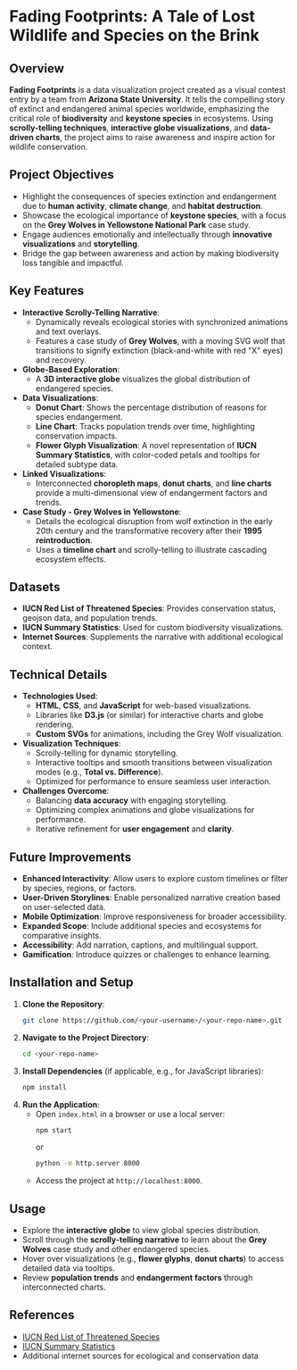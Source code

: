 # Fading Footprints: A Tale of Lost Wildlife and Species on the Brink

## Overview
**Fading Footprints** is a data visualization project created as a visual contest entry by a team from **Arizona State University**. It tells the compelling story of extinct and endangered animal species worldwide, emphasizing the critical role of **biodiversity** and **keystone species** in ecosystems. Using **scrolly-telling techniques**, **interactive globe visualizations**, and **data-driven charts**, the project aims to raise awareness and inspire action for wildlife conservation.


## Project Objectives
- Highlight the consequences of species extinction and endangerment due to **human activity**, **climate change**, and **habitat destruction**.
- Showcase the ecological importance of **keystone species**, with a focus on the **Grey Wolves in Yellowstone National Park** case study.
- Engage audiences emotionally and intellectually through **innovative visualizations** and **storytelling**.
- Bridge the gap between awareness and action by making biodiversity loss tangible and impactful.

## Key Features
- **Interactive Scrolly-Telling Narrative**:
  - Dynamically reveals ecological stories with synchronized animations and text overlays.
  - Features a case study of **Grey Wolves**, with a moving SVG wolf that transitions to signify extinction (black-and-white with red "X" eyes) and recovery.
- **Globe-Based Exploration**:
  - A **3D interactive globe** visualizes the global distribution of endangered species.
- **Data Visualizations**:
  - **Donut Chart**: Shows the percentage distribution of reasons for species endangerment.
  - **Line Chart**: Tracks population trends over time, highlighting conservation impacts.
  - **Flower Glyph Visualization**: A novel representation of **IUCN Summary Statistics**, with color-coded petals and tooltips for detailed subtype data.
- **Linked Visualizations**:
  - Interconnected **choropleth maps**, **donut charts**, and **line charts** provide a multi-dimensional view of endangerment factors and trends.
- **Case Study - Grey Wolves in Yellowstone**:
  - Details the ecological disruption from wolf extinction in the early 20th century and the transformative recovery after their **1995 reintroduction**.
  - Uses a **timeline chart** and scrolly-telling to illustrate cascading ecosystem effects.

## Datasets
- **IUCN Red List of Threatened Species**: Provides conservation status, geojson data, and population trends.
- **IUCN Summary Statistics**: Used for custom biodiversity visualizations.
- **Internet Sources**: Supplements the narrative with additional ecological context.

## Technical Details
- **Technologies Used**:
  - **HTML**, **CSS**, and **JavaScript** for web-based visualizations.
  - Libraries like **D3.js** (or similar) for interactive charts and globe rendering.
  - **Custom SVGs** for animations, including the Grey Wolf visualization.
- **Visualization Techniques**:
  - Scrolly-telling for dynamic storytelling.
  - Interactive tooltips and smooth transitions between visualization modes (e.g., **Total vs. Difference**).
  - Optimized for performance to ensure seamless user interaction.
- **Challenges Overcome**:
  - Balancing **data accuracy** with engaging storytelling.
  - Optimizing complex animations and globe visualizations for performance.
  - Iterative refinement for **user engagement** and **clarity**.

## Future Improvements
- **Enhanced Interactivity**: Allow users to explore custom timelines or filter by species, regions, or factors.
- **User-Driven Storylines**: Enable personalized narrative creation based on user-selected data.
- **Mobile Optimization**: Improve responsiveness for broader accessibility.
- **Expanded Scope**: Include additional species and ecosystems for comparative insights.
- **Accessibility**: Add narration, captions, and multilingual support.
- **Gamification**: Introduce quizzes or challenges to enhance learning.

## Installation and Setup
1. **Clone the Repository**:
   ```bash
   git clone https://github.com/<your-username>/<your-repo-name>.git
   ```
2. **Navigate to the Project Directory**:
   ```bash
   cd <your-repo-name>
   ```
3. **Install Dependencies** (if applicable, e.g., for JavaScript libraries):
   ```bash
   npm install
   ```
4. **Run the Application**:
   - Open `index.html` in a browser or use a local server:
     ```bash
     npm start
     ```
     or
     ```bash
     python -m http.server 8000
     ```
   - Access the project at `http://localhost:8000`.

## Usage
- Explore the **interactive globe** to view global species distribution.
- Scroll through the **scrolly-telling narrative** to learn about the **Grey Wolves** case study and other endangered species.
- Hover over visualizations (e.g., **flower glyphs**, **donut charts**) to access detailed data via tooltips.
- Review **population trends** and **endangerment factors** through interconnected charts.

## References
- [IUCN Red List of Threatened Species](https://www.iucnredlist.org/)
- [IUCN Summary Statistics](https://www.iucnredlist.org/resources/summary-statistics)
- Additional internet sources for ecological and conservation data

